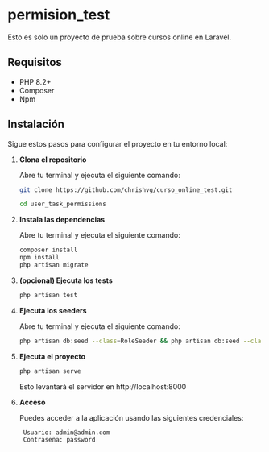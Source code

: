 # permision_test

Esto es solo un proyecto de prueba sobre cursos online en Laravel.

## Requisitos

- PHP 8.2+
- Composer
- Npm

## Instalación

Sigue estos pasos para configurar el proyecto en tu entorno local:

1. **Clona el repositorio**

   Abre tu terminal y ejecuta el siguiente comando:

   ```bash
   git clone https://github.com/chrishvg/curso_online_test.git

   cd user_task_permissions

   ```
   
2. **Instala las dependencias**

   Abre tu terminal y ejecuta el siguiente comando:

   ```bash
   composer install
   npm install
   php artisan migrate
   ```

3. **(opcional) Ejecuta los tests**

    ```bash
    php artisan test
    ```

4. **Ejecuta los seeders**

   Abre tu terminal y ejecuta el siguiente comando:

   ```bash
   php artisan db:seed --class=RoleSeeder && php artisan db:seed --class=CategorySeeder && php artisan db:seed --class=AdminSeeder
    ```

5. **Ejecuta el proyecto**

    ```bash
    php artisan serve
    ```

   Esto levantará el servidor en http://localhost:8000

6. **Acceso**

   Puedes acceder a la aplicación usando las siguientes credenciales:

   ```bash
    Usuario: admin@admin.com
    Contraseña: password
   ```
    
